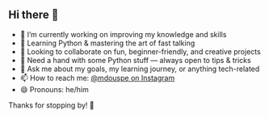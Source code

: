 ## Hi there 👋

- 🔭 I’m currently working on improving my knowledge and skills  
- 🌱 Learning Python & mastering the art of fast talking  
- 👯 Looking to collaborate on fun, beginner-friendly, and creative projects  
- 🤔 Need a hand with some Python stuff — always open to tips & tricks  
- 💬 Ask me about my goals, my learning journey, or anything tech-related  
- 📫 How to reach me: [@mdouspe on Instagram](https://instagram.com/mdouspe)  
- 😄 Pronouns: he/him  

Thanks for stopping by! 🚀

